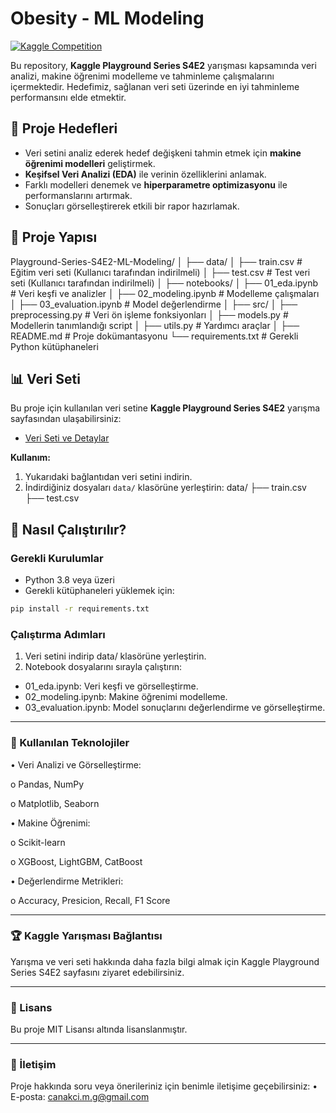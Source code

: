 # Obesity - ML Modeling

[![Kaggle Competition](https://img.shields.io/badge/Kaggle-Playground%20Series%20S4E2-blue)](https://www.kaggle.com/competitions/playground-series-s4e2/)

Bu repository, **Kaggle Playground Series S4E2** yarışması kapsamında veri analizi, makine öğrenimi modelleme ve tahminleme çalışmalarını içermektedir. Hedefimiz, sağlanan veri seti üzerinde en iyi tahminleme performansını elde etmektir.

## 🎯 Proje Hedefleri

- Veri setini analiz ederek hedef değişkeni tahmin etmek için **makine öğrenimi modelleri** geliştirmek.
- **Keşifsel Veri Analizi (EDA)** ile verinin özelliklerini anlamak.
- Farklı modelleri denemek ve **hiperparametre optimizasyonu** ile performanslarını artırmak.
- Sonuçları görselleştirerek etkili bir rapor hazırlamak.


## 📂 Proje Yapısı

Playground-Series-S4E2-ML-Modeling/ │ ├── data/ │ ├── train.csv # Eğitim veri seti (Kullanıcı tarafından indirilmeli) │ ├── test.csv # Test veri seti (Kullanıcı tarafından indirilmeli) │ ├── notebooks/ │ ├── 01_eda.ipynb # Veri keşfi ve analizler │ ├── 02_modeling.ipynb # Modelleme çalışmaları │ ├── 03_evaluation.ipynb # Model değerlendirme │ ├── src/ │ ├── preprocessing.py # Veri ön işleme fonksiyonları │ ├── models.py # Modellerin tanımlandığı script │ ├── utils.py # Yardımcı araçlar │ ├── README.md # Proje dokümantasyonu └── requirements.txt # Gerekli Python kütüphaneleri

## 📊 Veri Seti

Bu proje için kullanılan veri setine **Kaggle Playground Series S4E2** yarışma sayfasından ulaşabilirsiniz:

- [Veri Seti ve Detaylar](https://www.kaggle.com/competitions/playground-series-s4e2/data)

**Kullanım:**
1. Yukarıdaki bağlantıdan veri setini indirin.
2. İndirdiğiniz dosyaları `data/` klasörüne yerleştirin:
data/ ├── train.csv ├── test.csv


## 🚀 Nasıl Çalıştırılır?

### Gerekli Kurulumlar
- Python 3.8 veya üzeri
- Gerekli kütüphaneleri yüklemek için:
```bash
pip install -r requirements.txt
```

### Çalıştırma Adımları
1.	Veri setini indirip data/ klasörüne yerleştirin.
2.	Notebook dosyalarını sırayla çalıştırın: 

  - 01_eda.ipynb: Veri keşfi ve görselleştirme.
  - 02_modeling.ipynb: Makine öğrenimi modelleme.
  - 03_evaluation.ipynb: Model sonuçlarını değerlendirme ve görselleştirme.
________________________________________
### 🧰 Kullanılan Teknolojiler
•	Veri Analizi ve Görselleştirme: 

o	Pandas, NumPy

o	Matplotlib, Seaborn

•	Makine Öğrenimi: 

o	Scikit-learn

o	XGBoost, LightGBM, CatBoost

•	Değerlendirme Metrikleri: 

o	Accuracy, Presicion, Recall, F1 Score
________________________________________

### 🏆 Kaggle Yarışması Bağlantısı
Yarışma ve veri seti hakkında daha fazla bilgi almak için Kaggle Playground Series S4E2 sayfasını ziyaret edebilirsiniz.
________________________________________
### 📜 Lisans
Bu proje MIT Lisansı altında lisanslanmıştır.
________________________________________
### 📧 İletişim
Proje hakkında soru veya önerileriniz için benimle iletişime geçebilirsiniz:
•	E-posta: canakci.m.g@gmail.com
